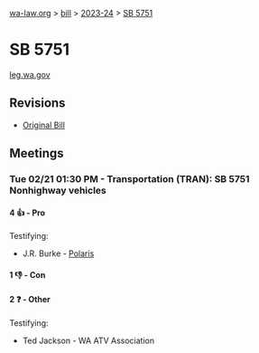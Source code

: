 [wa-law.org](/) > [bill](/bill/) > [2023-24](/bill/2023-24/) > [SB 5751](/bill/2023-24/sb/5751/)

# SB 5751
[leg.wa.gov](https://app.leg.wa.gov/billsummary?BillNumber=5751&Year=2023&Initiative=false)

## Revisions
* [Original Bill](1/)

## Meetings
### Tue 02/21 01:30 PM - Transportation (TRAN): SB 5751 Nonhighway vehicles
#### 4 👍 - Pro
Testifying:
* J.R. Burke - [Polaris](/org/polaris/)

#### 1 👎 - Con

#### 2 ❓ - Other
Testifying:
* Ted Jackson - WA ATV Association
